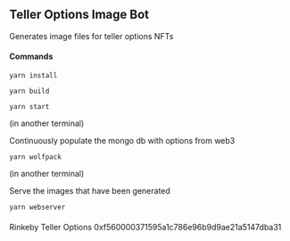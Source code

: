 ## Teller Options Image Bot

Generates image files for teller options NFTs 




#### Commands 
`
yarn install 
`

`
yarn build 
`

`
yarn start 
`


(in another terminal)

Continuously populate the mongo db with options from web3

`
yarn wolfpack      
`



(in another terminal)

Serve the images that have been generated 

`
yarn webserver      
`


####

Rinkeby Teller Options 
0xf560000371595a1c786e96b9d9ae21a5147dba31 


 
